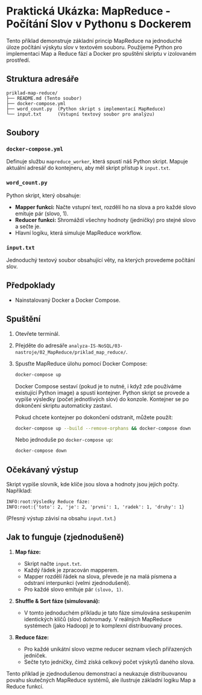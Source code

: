 # Praktická Ukázka: MapReduce - Počítání Slov v Pythonu s Dockerem

Tento příklad demonstruje základní princip MapReduce na jednoduché úloze počítání výskytu slov v textovém souboru. Použijeme Python pro implementaci Map a Reduce fází a Docker pro spuštění skriptu v izolovaném prostředí.

## Struktura adresáře

```
priklad-map-reduce/
├── README.md (Tento soubor)
├── docker-compose.yml
├── word_count.py  (Python skript s implementací MapReduce)
└── input.txt      (Vstupní textový soubor pro analýzu)
```

## Soubory

### `docker-compose.yml`

Definuje službu `mapreduce_worker`, která spustí náš Python skript. Mapuje aktuální adresář do kontejneru, aby měl skript přístup k `input.txt`.

### `word_count.py`

Python skript, který obsahuje:
* **Mapper funkci:** Načte vstupní text, rozdělí ho na slova a pro každé slovo emituje pár (slovo, 1).
* **Reducer funkci:** Shromáždí všechny hodnoty (jedničky) pro stejné slovo a sečte je.
* Hlavní logiku, která simuluje MapReduce workflow.

### `input.txt`

Jednoduchý textový soubor obsahující věty, na kterých provedeme počítání slov.

## Předpoklady

* Nainstalovaný Docker a Docker Compose.

## Spuštění

1.  Otevřete terminál.
2.  Přejděte do adresáře `analyza-IS-NoSQL/03-nastroje/02_MapReduce/priklad_map_reduce/`.
3.  Spusťte MapReduce úlohu pomocí Docker Compose:
    ```bash
    docker-compose up
    ```
    Docker Compose sestaví (pokud je to nutné, i když zde používáme existující Python image) a spustí kontejner. Python skript se provede a vypíše výsledky (počet jednotlivých slov) do konzole. Kontejner se po dokončení skriptu automaticky zastaví.

    Pokud chcete kontejner po dokončení odstranit, můžete použít:
    ```bash
    docker-compose up --build --remove-orphans && docker-compose down
    ```
    Nebo jednoduše po `docker-compose up`:
    ```bash
    docker-compose down
    ```

## Očekávaný výstup

Skript vypíše slovník, kde klíče jsou slova a hodnoty jsou jejich počty. Například:
```
INFO:root:Výsledky Reduce fáze:
INFO:root:{'toto': 2, 'je': 2, 'prvni': 1, 'radek': 1, 'druhy': 1}
```
(Přesný výstup závisí na obsahu `input.txt`.)

## Jak to funguje (zjednodušeně)

1.  **Map fáze:**
    * Skript načte `input.txt`.
    * Každý řádek je zpracován mapperem.
    * Mapper rozdělí řádek na slova, převede je na malá písmena a odstraní interpunkci (velmi zjednodušeně).
    * Pro každé slovo emituje pár `(slovo, 1)`.

2.  **Shuffle & Sort fáze (simulovaná):**
    * V tomto jednoduchém příkladu je tato fáze simulována seskupením identických klíčů (slov) dohromady. V reálných MapReduce systémech (jako Hadoop) je to komplexní distribuovaný proces.

3.  **Reduce fáze:**
    * Pro každé unikátní slovo vezme reducer seznam všech přiřazených jedniček.
    * Sečte tyto jedničky, čímž získá celkový počet výskytů daného slova.

Tento příklad je zjednodušenou demonstrací a neukazuje distribuovanou povahu skutečných MapReduce systémů, ale ilustruje základní logiku Map a Reduce funkcí.
